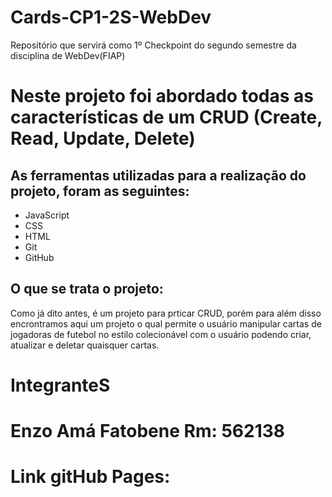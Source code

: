# Cards-CP1-2S-WebDev
Repositório que servirá como 1º Checkpoint do segundo semestre da disciplina de WebDev(FIAP)

# Neste projeto foi abordado todas as características de um CRUD (Create, Read, Update, Delete)
## As ferramentas utilizadas para a realização do projeto, foram as seguintes:
- JavaScript
- CSS
- HTML
- Git
- GitHub

## O que se trata o projeto:
Como já dito antes, é um projeto para prticar CRUD, porém para além disso encrontramos aqui um projeto o qual permite o usuário manipular cartas de jogadoras de futebol no estilo colecionável
com o usuário podendo criar, atualizar e deletar quaisquer cartas.

# IntegranteS
# Enzo Amá Fatobene Rm: 562138

# Link gitHub Pages:
